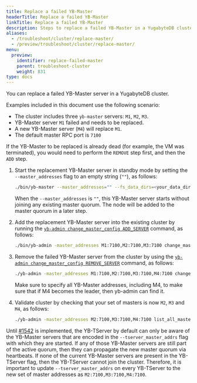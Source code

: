 ```yaml
---
title: Replace a failed YB-Master
headerTitle: Replace a failed YB-Master
linkTitle: Replace a failed YB-Master
description: Steps to replace a failed YB-Master in a YugabyteDB cluster.
aliases:
  - /troubleshoot/cluster/replace-master/
  - /preview/troubleshoot/cluster/replace-master/
menu:
  preview:
    identifier: replace-failed-master
    parent: troubleshoot-cluster
    weight: 831
type: docs
---
```


You can replace a failed YB-Master server in a YugabyteDB cluster.

Examples included in this document use the following scenario:

- The cluster includes three `yb-master` servers: `M1`, `M2`, `M3`.
- YB-Master server `M1` failed and needs to be replaced.
- A new YB-Master server (`M4`) will replace `M1`.
- The default master RPC port is `7100`

If the YB-Master to be replaced is already dead (for example, the VM was terminated), you would need to perform the `REMOVE` step first, and then the `ADD` step.

1. Start the replacement YB-Master server in standby mode by setting the `--master_addresses` flag to an empty string (`""`), as follows: 

   ```sh
   ./bin/yb-master --master_addresses="" --fs_data_dirs=<your_data_directories> [any other flags you would typically pass to this master process]
   ```

   When the `--master_addresses` is `""`, this YB-Master server starts without joining any existing master quorum. The node will be added to the master quorum in a later step.

2. Add the replacement YB-Master server into the existing cluster by running the [`yb-admin change_master_config ADD_SERVER`](../../../admin/yb-admin/#change-master-config) command, as follows:

   ```sh
   ./bin/yb-admin -master_addresses M1:7100,M2:7100,M3:7100 change_master_config ADD_SERVER M4 7100
   ```

3. Remove the failed YB-Master server from the cluster by using the [`yb-admin change_master_config REMOVE_SERVER`](../../../admin/yb-admin/#change-master-config) command, as follows:

   ```sh
   ./yb-admin -master_addresses M1:7100,M2:7100,M3:7100,M4:7100 change_master_config REMOVE_SERVER M1 7100
   ```

   Make sure to specify all YB-Master addresses, including M4, to make sure that if M4 becomes the leader, then yb-admin can find it.

4. Validate cluster by checking that your set of masters is now `M2`, `M3` and `M4`, as follows:

   ```bash
   ./yb-admin -master_addresses M2:7100,M3:7100,M4:7100 list_all_masters
   ```

Until [#1542](https://github.com/yugabyte/yugabyte-db/issues/1542) is implemented, the YB-TServer by default can only be aware of the YB-Master servers that are encoded in the `--tserver_master_addrs` flag with which they are started. If any of those YB-Master servers are still part of the active quorum, then they can propagate the new master quorum via heartbeats. If none of the current YB-Master servers are present in the YB-TServer flag, then the YB-TServer cannot join the cluster. Therefore, it is important to update `--tserver_master_addrs` on every YB-TServer to the new set of master addresses as `M2:7100,M3:7100,M4:7100`.
